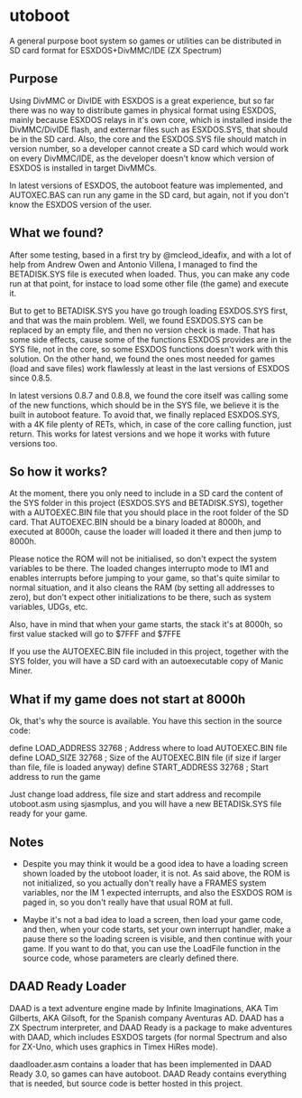 # utoboot
A general purpose boot system so games or utilities can be distributed in SD card format for ESXDOS+DivMMC/IDE (ZX Spectrum)

## Purpose

Using DivMMC or DivIDE with ESXDOS is a great experience, but so far there was no way to distribute games in physical format using ESXDOS,
mainly because ESXDOS relays in it's own core, which is installed inside the DivMMC/DivIDE flash, and externar files such as ESXDOS.SYS, 
that should be in the SD card. Also, the core and the ESXDOS.SYS file should match in version number, so a developer cannot create a SD
card which would work on every DivMMC/IDE, as the developer doesn't know which version of ESXDOS is installed in target DivMMCs.

In latest versions of ESXDOS, the autoboot feature was implemented, and AUTOXEC.BAS can run any game in the SD card, but again, not if 
you don't know the ESXDOS version of the user.

## What we found?

After some testing, based in a first try by @mcleod_ideafix, and with a lot of help from Andrew Owen and Antonio Villena, I managed to find
the BETADISK.SYS file is executed when loaded. Thus, you can make any code run at that point, for instace to load some other file (the game)
and execute it.

But to get to BETADISK.SYS you have go trough loading ESXDOS.SYS first, and that was the main problem. Well, we found ESXDOS.SYS can be 
replaced by an empty file, and then no version check is made. That has some side effects, cause some of the functions ESXDOS provides
are in the SYS file, not in the core, so some ESXDOS functions doesn't work with this solution. On the other hand, we found the ones
most needed for games (load and save files) work flawlessly at least in the last versions of ESXDOS since 0.8.5.

In latest versions 0.8.7 and 0.8.8, we found the core itself was calling some of the new functions, which should be in the SYS file, we 
believe it is the built in autoboot feature. To avoid that, we finally replaced ESXDOS.SYS, with a 4K file plenty of RETs, which, in case of
the core calling function, just return. This works for latest versions and we hope it works with future versions too.

## So how it works?

At the moment, there you only need to include in a SD card the content of the SYS folder in this project (ESXDOS.SYS and BETADISK.SYS), together
with a AUTOEXEC.BIN file that you should place in the root folder of the SD card. That AUTOEXEC.BIN should be a binary loaded at 8000h, and 
executed at 8000h, cause the loader will loaded it there and then jump to 8000h.

Please notice the ROM will not be initialised, so don't expect the system variables to be there. The loaded changes interrupto mode to IM1 and
enables interrupts before jumping to your game, so that's quite similar to normal situation, and it also cleans the RAM (by setting all addresses
to zero), but don't expect other initializations to be there, such as system variables, UDGs, etc.

Also, have in mind that when your game starts, the stack it's at 8000h, so first value stacked will go to $7FFF and $7FFE

If you use the AUTOEXEC.BIN file included in this project, together with the SYS folder, you will have a SD card with an autoexecutable copy of 
Manic Miner.

## What if my game does not start at 8000h

Ok, that's why the source is available. You have this section in the source code:

define      LOAD_ADDRESS      32768 ; Address where to load AUTOEXEC.BIN file
define      LOAD_SIZE         32768 ; Size of the AUTOEXEC.BIN file (if size if larger than file, file is loaded anyway)
define      START_ADDRESS     32768 ; Start address to run the game

Just change load address, file size and start address and recompile utoboot.asm using sjasmplus, and you will have a new BETADISk.SYS file ready
for your game.

## Notes

- Despite you may think it would be a good idea to have a loading screen shown loaded by the utoboot loader, it is not. As said above, the ROM is
 not initialized, so you actually don't really have a FRAMES system variables, nor the IM 1 expected interrupts, and also the ESXDOS ROM is paged
 in, so you don't really have that usual ROM at full.

- Maybe it's not a bad idea to load a screen, then load your game code, and then, when your code starts, set your own interrupt handler, make a 
pause there so the loading screen is visible, and then continue with your game. If you want to do that, you can use the LoadFile function in the
source code, whose parameters are clearly defined there.

## DAAD Ready Loader

DAAD is a text adventure engine made by Infinite Imaginations, AKA Tim Gilberts, AKA Gilsoft, for the Spanish company Aventuras AD. DAAD has a 
ZX Spectrum interpreter, and DAAD Ready is a package to make adventures with DAAD, which includes ESXDOS targets (for normal Spectrum and also
for ZX-Uno, which uses graphics in Timex HiRes mode).

daadloader.asm contains a loader that has been implemented in DAAD Ready 3.0, so games can have autoboot. DAAD Ready contains everything that is
needed, but source code is better hosted in this project.
